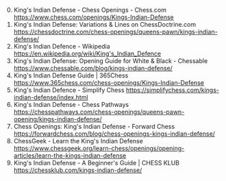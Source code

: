0. King's Indian Defense - Chess Openings - Chess.com
https://www.chess.com/openings/Kings-Indian-Defense
1. King's Indian Defense: Variations & Lines on ChessDoctrine.com
https://chessdoctrine.com/chess-openings/queens-pawn/kings-indian-defense/
2. King's Indian Defence - Wikipedia
https://en.wikipedia.org/wiki/King's_Indian_Defence
3. King's Indian Defense: Opening Guide for White & Black - Chessable
https://www.chessable.com/blog/kings-indian-defense/
4. King's Indian Defense Guide | 365Chess
https://www.365chess.com/chess-openings/Kings-Indian-Defense
5. King's Indian Defence - Simplify Chess
https://simplifychess.com/kings-indian-defense/index.html
6. King's Indian Defense - Chess Pathways
https://chesspathways.com/chess-openings/queens-pawn-opening/kings-indian-defense/
7. Chess Openings: King's Indian Defense - Forward Chess
https://forwardchess.com/blog/chess-openings-kings-indian-defense/
8. ChessGeek - Learn the King's Indian Defense
https://www.chessgeek.org/learn-chess/openings/opening-articles/learn-the-kings-indian-defense
9. King's Indian Defense - A Beginner's Guide | CHESS KLUB
https://chessklub.com/kings-indian-defense/
